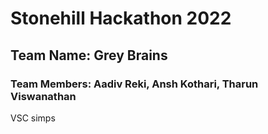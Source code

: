 # Stonehill Hackathon 2022
## Team Name: Grey Brains
### Team Members: Aadiv Reki, Ansh Kothari, Tharun Viswanathan
VSC simps
